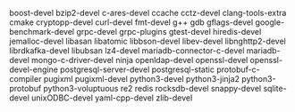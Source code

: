 boost-devel
bzip2-devel
c-ares-devel
ccache
cctz-devel
clang-tools-extra
cmake
cryptopp-devel
curl-devel
fmt-devel
g++
gdb
gflags-devel
google-benchmark-devel
grpc-devel
grpc-plugins
gtest-devel
hiredis-devel
jemalloc-devel
libasan
libatomic
libbson-devel
libev-devel
libnghttp2-devel
librdkafka-devel
libubsan
lz4-devel
mariadb-connector-c-devel
mariadb-devel
mongo-c-driver-devel
ninja
openldap-devel
openssl-devel
openssl-devel-engine
postgresql-server-devel
postgresql-static
protobuf-c-compiler
pugixml
pugixml-devel
python3-devel
python3-jinja2
python3-protobuf
python3-voluptuous
re2
redis
rocksdb-devel
snappy-devel
sqlite-devel
unixODBC-devel
yaml-cpp-devel
zlib-devel
